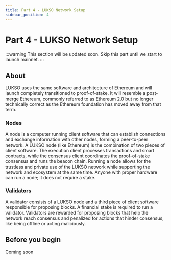 ```yaml
---
title: Part 4 - LUKSO Network Setup
sidebar_position: 4
---
```


# Part 4 - LUKSO Network Setup

:::warning
This section will be updated soon. Skip this part until we start to launch mainnet.
:::

## About

LUKSO uses the same software and architecture of Ethereum and will launch completely transitioned to proof-of-stake. It will resemble a post-merge Ethereum, commonly referred to as Ethereum 2.0 but no longer technically correct as the Ethereum foundation has moved away from that term.

### Nodes

A node is a computer running client software that can establish connections and exchange information with other nodes, forming a peer-to-peer network. A LUKSO node (like Ethereum) is the combination of two pieces of client software. The execution client processes transactions and smart contracts, while the consensus client coordinates the proof-of-stake consensus and runs the beacon chain. Running a node allows for the trustless and private use of the LUKSO network while supporting the network and ecosystem at the same time. Anyone with proper hardware can run a node; it does not require a stake.

### Validators

A validator consists of a LUKSO node and a third piece of client software responsible for proposing blocks. A financial stake is required to run a validator. Validators are rewarded for proposing blocks that help the network reach consensus and penalized for actions that hinder consensus, like being offline or acting maliciously.

## Before you begin

Coming soon

